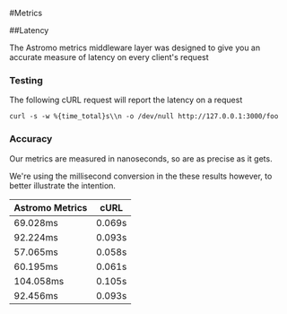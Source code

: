 #Metrics

##Latency

The Astromo metrics middleware layer was designed to give you an accurate measure of latency on every client's request

### Testing

The following cURL request will report the latency on a request

`curl -s -w %{time_total}s\\n -o /dev/null http://127.0.0.1:3000/foo`

### Accuracy

Our metrics are measured in nanoseconds, so are as precise as it gets.

We're using the millisecond conversion in the these results however, to better illustrate the intention.

| Astromo Metrics| cURL          |
| -------------- |---------------|
| 69.028ms       | 0.069s        |
| 92.224ms       | 0.093s        |
| 57.065ms       | 0.058s        |
| 60.195ms       | 0.061s        |
| 104.058ms      | 0.105s        |
| 92.456ms       | 0.093s        |
